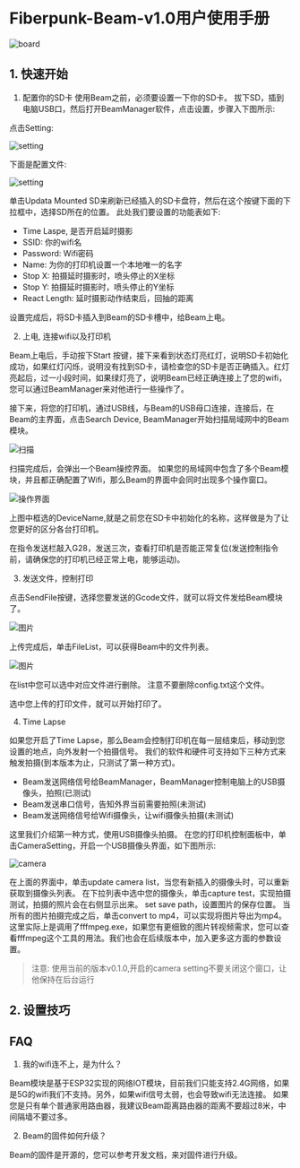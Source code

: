 # Fiberpunk-Beam-v1.0用户使用手册

![board](Images/board.png)

## 1. 快速开始

1. 配置你的SD卡
使用Beam之前，必须要设置一下你的SD卡。
拔下SD，插到电脑USB口，然后打开BeamManager软件，点击设置，步骤入下图所示:

点击Setting:

![setting](Images/1-1.png)

下面是配置文件:

![setting](Images/1-3.png)

单击Updata Mounted SD来刷新已经插入的SD卡盘符，然后在这个按键下面的下拉框中，选择SD所在的位置。
此处我们要设置的功能表如下:

- Time Laspe, 是否开启延时摄影
- SSID: 你的wifi名
- Password: Wifi密码
- Name: 为你的打印机设置一个本地唯一的名字
- Stop X: 拍摄延时摄影时，喷头停止的X坐标
- Stop Y: 拍摄延时摄影时，喷头停止的Y坐标
- React Length: 延时摄影动作结束后，回抽的距离

设置完成后，将SD卡插入到Beam的SD卡槽中，给Beam上电。

2. 上电, 连接wifi以及打印机

Beam上电后，手动按下Start 按键，接下来看到状态灯亮红灯，说明SD卡初始化成功，如果红灯闪烁，说明没有找到SD卡，请检查您的SD卡是否正确插入。红灯亮起后，过一小段时间，如果绿灯亮了，说明Beam已经正确连接上了您的wifi，您可以通过BeamManager来对他进行一些操作了。

接下来，将您的打印机，通过USB线，与Beam的USB母口连接，连接后，在Beam的主界面，点击Search Device, BeamManager开始扫描局域网中的Beam模块。

![扫描](Images/1-4.png)

扫描完成后，会弹出一个Beam操控界面。 如果您的局域网中包含了多个Beam模块，并且都正确配置了Wifi，那么Beam的界面中会同时出现多个操作窗口。

![操作界面](Images/1-op-1.png)

上图中框选的DeviceName,就是之前您在SD卡中初始化的名称，这样做是为了让您更好的区分各台打印机。 

在指令发送栏敲入G28，发送三次，查看打印机是否能正常复位(发送控制指令前，请确保您的打印机已经正常上电，能够运动)。

3. 发送文件，控制打印

点击SendFile按键，选择您要发送的Gcode文件，就可以将文件发给Beam模块了。

![图片](Images/sendingfile.png)

上传完成后，单击FileList，可以获得Beam中的文件列表。

![图片](Images/filelist.png)

在list中您可以选中对应文件进行删除。 注意不要删除config.txt这个文件。

选中您上传的打印文件，就可以开始打印了。

4. Time Lapse

如果您开启了Time Lapse，那么Beam会控制打印机在每一层结束后，移动到您设置的地点，向外发射一个拍摄信号。 我们的软件和硬件可支持如下三种方式来触发拍摄(到本版本为止，只测试了第一种方式)。

- Beam发送网络信号给BeamManager，BeamManager控制电脑上的USB摄像头，拍照(已测试)
- Beam发送串口信号，告知外界当前需要拍照(未测试)
- Beam发送网络信号给Wifi摄像头，让wifi摄像头拍摄(未测试)

这里我们介绍第一种方式，使用USB摄像头拍摄。
在您的打印机控制面板中，单击CameraSetting，开启一个USB摄像头界面，如下图所示:

![camera](Images/usb-camera.png)

在上面的界面中，单击update camera list，当您有新插入的摄像头时，可以重新获取到摄像头列表。 在下拉列表中选中您的摄像头，单击capture test，实现拍摄测试，拍摄的照片会在右侧显示出来。 set save path，设置图片的保存位置。
当所有的图片拍摄完成之后，单击convert to mp4，可以实现将图片导出为mp4。这里实际上是调用了fffmpeg.exe，如果您有更细致的图片转视频需求，您可以查看fffmpeg这个工具的用法。我们也会在后续版本中，加入更多这方面的参数设置。

> 注意: 使用当前的版本v0.1.0,开启的camera setting不要关闭这个窗口，让他保持在后台运行

## 2. 设置技巧


## FAQ

1. 我的wifi连不上，是为什么？

Beam模块是基于ESP32实现的网络IOT模块，目前我们只能支持2.4G网络，如果是5G的wifi我们不支持。另外，如果wifi信号太弱，也会导致wifi无法连接。 如果您是只有单个普通家用路由器，我建议Beam距离路由器的距离不要超过8米，中间隔墙不要过多。

2. Beam的固件如何升级？

Beam的固件是开源的，您可以参考开发文档，来对固件进行升级。




